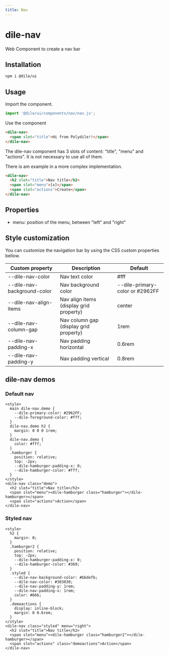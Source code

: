```yaml
---
title: Nav
---
```


# dile-nav

Web Component to create a nav bar

## Installation
```bash
npm i @dile/ui
```

## Usage

Import the component.

```javascript
import '@dile/ui/components/nav/nav.js';
```

Use the component

```html
<dile-nav>
  <span slot="title">Hi from Polydile!!</span>
</dile-nav>
```

The dile-nav component has 3 slots of content: "title", "menu" and "actions". It is not necessary to use all of them. 

There is am example in a more complex implementation.

```html
<dile-nav>
  <h2 slot="title">Nav title</h2>
  <span slot="menu">[x]</span>
  <span slot="actions">Create</span>
</dile-nav>
```

## Properties
  - menu: position of the menu, between "left" and "right"

## Style customization

You can customize the navigation bar by using the CSS custom properties bellow.

Custom property | Description | Default
----------------|-------------|---------
--dile-nav-color | Nav text color | #fff
--dile-nav-background-color | Nav background color | --dile-primary-color or #2962FF
--dile-nav-align-items | Nav align items (display grid property) | center
--dile-nav-column-gap | Nav column gap (display grid property)| 1rem
--dile-nav-padding-x | Nav padding horizontal | 0.6rem
--dile-nav-padding-y | Nav padding vertical | 0.8rem

## dile-nav demos

### Default nav

```html:preview
<style>
  main dile-nav.demo {
    --dile-primary-color: #2962FF;
    --dile-foreground-color: #fff;
  }
  dile-nav.demo h2 {
    margin: 0 0 0 1rem; 
  }
  dile-nav.demo {
    color: #fff;
  }
  .hamburger {
    position: relative;
    top: -2px;
    --dile-hamburger-padding-x: 0;
    --dile-hamburger-color: #fff;
  }
</style>
<dile-nav class="demo">
  <h2 slot="title">Nav title</h2>
  <span slot="menu"><dile-hamburger class="hamburger"></dile-hamburger></span>
  <span slot="actions">Action</span>
</dile-nav>
```

### Styled nav

```html:preview
<style>
  h2 {
    margin: 0;
  }
  .hamburger2 {
    position: relative;
    top: -2px;
    --dile-hamburger-padding-x: 0;
    --dile-hamburger-color: #369;
  }
  .styled {
    --dile-nav-background-color: #bbdefb;
    --dile-nav-color: #303030;
    --dile-nav-padding-y: 1rem;
    --dile-nav-padding-x: 1rem;
    color: #666;
  }
  .demoactions {
    display: inline-block;
    margin: 0 0.6rem;
  }
</style>
<dile-nav class="styled" menu="right">
  <h2 slot="title">Nav title</h2>
  <span slot="menu"><dile-hamburger class="hamburger2"></dile-hamburger></span>
  <span slot="actions" class="demoactions">Action</span>
</dile-nav>
```

